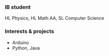 ### IB student
HL Physics, HL Math AA, SL Computer Science

### Interests & projects
- Arduino
- Python, Java
